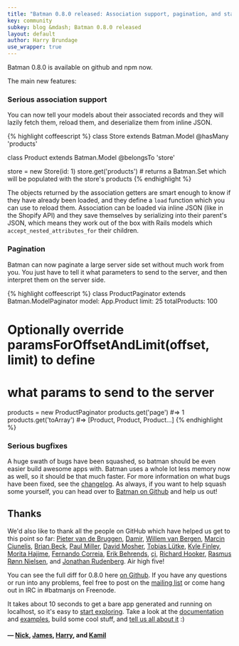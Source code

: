 ```yaml
---
title: "Batman 0.8.0 released: Association support, pagination, and stability."
key: community
subkey: blog &mdash; Batman 0.8.0 released
layout: default
author: Harry Brundage
use_wrapper: true
---
```


Batman 0.8.0 is available on github and npm now.

The main new features:

### Serious association support

You can now tell your models about their associated records and they will lazily fetch them, reload them, and deserialize them from inline JSON.

{% highlight coffeescript %}
class Store extends Batman.Model
  @hasMany 'products'

class Product extends Batman.Model
  @belongsTo 'store'

store = new Store(id: 1)
store.get('products') # returns a Batman.Set which will be populated with the store's products
{% endhighlight %}

The objects returned by the association getters are smart enough to know if they have already been loaded, and they define a `load` function which you can use to reload them. Association can be loaded via inline JSON (like in the Shopify API) and they save themselves by serializing into their parent's JSON, which means they work out of the box with Rails models which `accept_nested_attributes_for` their children.

### Pagination

Batman can now paginate a large server side set without much work from you. You just have to tell it what parameters to send to the server, and then interpret them on the server side.

{% highlight coffeescript %}
class ProductPaginator extends Batman.ModelPaginator
  model: App.Product
  limit: 25
  totalProducts: 100
  # Optionally override paramsForOffsetAndLimit(offset, limit) to define
  # what params to send to the server

products = new ProductPaginator
products.get('page') #=> 1
products.get('toArray') #=> [Product, Product, Product...]
{% endhighlight %}

### Serious bugfixes

A huge swath of bugs have been squashed, so batman should be even easier build awesome apps with. Batman uses a whole lot less memory now as well, so it should be that much faster. For more information on what bugs have been fixed, see the [changelog](https://github.com/Shopify/batman/blob/master/CHANGELOG.md). As always, if you want to help squash some yourself, you can head over to [Batman on Github](https://github.com/Shopify/batman/) and help us out!


## Thanks

We'd also like to thank all the people on GitHub which have helped us get to this point so far: [Pieter van de Bruggen](https://github.com/pvande), [Damir](https://github.com/sidonath), [Willem van Bergen](https://github.com/wvanbergen), [Marcin Ciunelis](https://github.com/martinciu), [Brian Beck](https://github.com/exogen), [Paul Miller](https://github.com/paulmillr), [David Mosher](https://github.com/davemo), [Tobias Lütke](https://github.com/tobi), [Kyle Finley](https://github.com/kylefinley), [Morita Hajime](https://github.com/omo), [Fernando Correia](https://github.com/fernandoacorreia), [Erik Behrends](https://github.com/behrends), [cj](https://github.com/cj), [Richard Hooker](https://github.com/hookercookerman), [Rasmus Rønn Nielsen](https://github.com/rasmusrn), and [Jonathan Rudenberg](https://github.com/titanous). Air high five!


You can see the full diff for 0.8.0 here [on Github](https://github.com/Shopify/batman/compare/v0.7.5...master). If you have any questions or run into any problems, feel free to post on the [mailing list](http://groups.google.com/group/batmanjs) or come hang out in IRC in #batmanjs on Freenode.

It takes about 10 seconds to get a bare app generated and running on localhost, so it's easy to [start exploring](/download.html). Take a look at the [documentation](/documentation.html) and [examples](/examples.html), build some cool stuff, and [tell us all about it](http://groups.google.com/group/batmanjs) :)

#### &mdash; [Nick](http://twitter.com/nciagra), [James](http://twitter.com/jamesmacaulay), [Harry](http://twitter.com/harrybrundage), and [Kamil](http://twitter.com/ktusznio)


